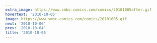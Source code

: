 ```yaml
---
extra_image: https://www.smbc-comics.com/comics/20101005after.gif
hovertext: '2010-10-05'
image: https://www.smbc-comics.com/comics/20101005.gif
next: '2010-10-06'
prev: '2010-10-04'
title: '2010-10-05'
---
```

